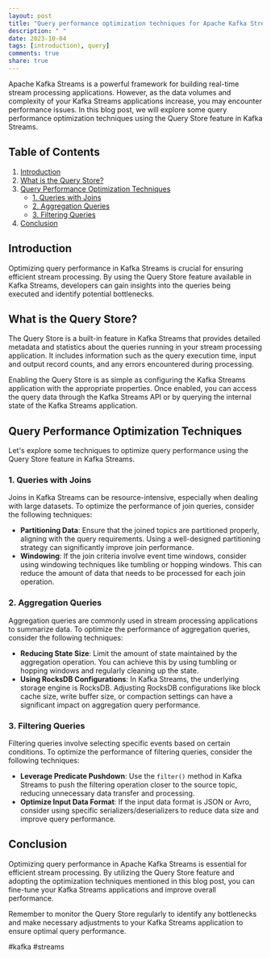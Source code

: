```yaml
---
layout: post
title: "Query performance optimization techniques for Apache Kafka Streams using the Query Store"
description: " "
date: 2023-10-04
tags: [introduction), query]
comments: true
share: true
---
```


Apache Kafka Streams is a powerful framework for building real-time stream processing applications. However, as the data volumes and complexity of your Kafka Streams applications increase, you may encounter performance issues. In this blog post, we will explore some query performance optimization techniques using the Query Store feature in Kafka Streams.

## Table of Contents
1. [Introduction](#introduction)
2. [What is the Query Store?](#query-store)
3. [Query Performance Optimization Techniques](#optimization-techniques)
   - [1. Queries with Joins](#join-queries)
   - [2. Aggregation Queries](#aggregation-queries)
   - [3. Filtering Queries](#filtering-queries)
4. [Conclusion](#conclusion)

## Introduction<a name="introduction"></a>
Optimizing query performance in Kafka Streams is crucial for ensuring efficient stream processing. By using the Query Store feature available in Kafka Streams, developers can gain insights into the queries being executed and identify potential bottlenecks.

## What is the Query Store?<a name="query-store"></a>
The Query Store is a built-in feature in Kafka Streams that provides detailed metadata and statistics about the queries running in your stream processing application. It includes information such as the query execution time, input and output record counts, and any errors encountered during processing.

Enabling the Query Store is as simple as configuring the Kafka Streams application with the appropriate properties. Once enabled, you can access the query data through the Kafka Streams API or by querying the internal state of the Kafka Streams application.

## Query Performance Optimization Techniques<a name="optimization-techniques"></a>
Let's explore some techniques to optimize query performance using the Query Store feature in Kafka Streams.

### 1. Queries with Joins<a name="join-queries"></a>
Joins in Kafka Streams can be resource-intensive, especially when dealing with large datasets. To optimize the performance of join queries, consider the following techniques:

- **Partitioning Data**: Ensure that the joined topics are partitioned properly, aligning with the query requirements. Using a well-designed partitioning strategy can significantly improve join performance.
- **Windowing**: If the join criteria involve event time windows, consider using windowing techniques like tumbling or hopping windows. This can reduce the amount of data that needs to be processed for each join operation.

### 2. Aggregation Queries<a name="aggregation-queries"></a>
Aggregation queries are commonly used in stream processing applications to summarize data. To optimize the performance of aggregation queries, consider the following techniques:

- **Reducing State Size**: Limit the amount of state maintained by the aggregation operation. You can achieve this by using tumbling or hopping windows and regularly cleaning up the state.
- **Using RocksDB Configurations**: In Kafka Streams, the underlying storage engine is RocksDB. Adjusting RocksDB configurations like block cache size, write buffer size, or compaction settings can have a significant impact on aggregation query performance.

### 3. Filtering Queries<a name="filtering-queries"></a>
Filtering queries involve selecting specific events based on certain conditions. To optimize the performance of filtering queries, consider the following techniques:

- **Leverage Predicate Pushdown**: Use the `filter()` method in Kafka Streams to push the filtering operation closer to the source topic, reducing unnecessary data transfer and processing.
- **Optimize Input Data Format**: If the input data format is JSON or Avro, consider using specific serializers/deserializers to reduce data size and improve query performance.

## Conclusion<a name="conclusion"></a>
Optimizing query performance in Apache Kafka Streams is essential for efficient stream processing. By utilizing the Query Store feature and adopting the optimization techniques mentioned in this blog post, you can fine-tune your Kafka Streams applications and improve overall performance.

Remember to monitor the Query Store regularly to identify any bottlenecks and make necessary adjustments to your Kafka Streams application to ensure optimal query performance.

#kafka #streams